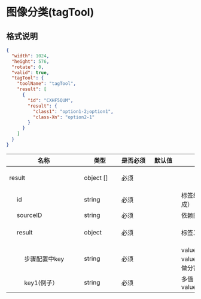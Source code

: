 # 图像分类(tagTool)

## 格式说明



```json
{
  "width": 1024,
  "height": 576,
  "rotate": 0,
  "valid": true,
  "tagTool": {
    "toolName": "tagTool",
    "result": [
      {
        "id": "CXHF5QUM",
        "result": {
          "class1": "option1-2;option1",
          "class-Xn": "option2-1"
        }
      }
    ]
  }
}
```

<table class=""><colgroup><col style="width: 200px; min-width: 200px;"><col style="width: 100px; min-width: 100px;"><col style="width: 80px; min-width: 80px;"><col style="width: 80px; min-width: 80px;"><col><col style="width: 180px; min-width: 180px;"></colgroup><thead class="ant-table-thead"><tr><th class=""><span>名称</span></th><th class=""><span>类型</span></th><th class=""><span>是否必须</span></th><th class=""><span>默认值</span></th><th class=""><span>备注</span></th><th class=""><span>其他信息</span></th></tr></thead><tbody class="ant-table-tbody"><tr class="ant-table-row  ant-table-row-level-0"><td class=""><span class="ant-table-row-indent indent-level-0" style="padding-left: 0px;"></span><span class="ant-table-row-expand-icon ant-table-row-expanded"></span>result</td><td class=""><span>object []</span></td><td class=""><div>必须</div></td><td class=""><div></div></td><td class=""><span class="table-desc"></span></td><td class=""><p><span style="font-weight: 700;">item 类型: </span><span>object</span></p></td></tr><tr class="ant-table-row  ant-table-row-level-1"><td class=""><span class="ant-table-row-indent indent-level-1" style="padding-left: 20px;"></span><span class="ant-table-row-expand-icon ant-table-row-spaced"></span>id</td><td class=""><span>string</span></td><td class=""><div>必须</div></td><td class=""><div></div></td><td class=""><span class="table-desc">标签结果id（随机生成）</span></td><td class=""></td></tr><tr class="ant-table-row  ant-table-row-level-1"><td class=""><span class="ant-table-row-indent indent-level-1" style="padding-left: 20px;"></span><span class="ant-table-row-expand-icon ant-table-row-spaced"></span>sourceID</td><td class=""><span>string</span></td><td class=""><div>必须</div></td><td class=""><div></div></td><td class=""><span class="table-desc">依赖图形 ID </span></td><td class=""></td></tr><tr class="ant-table-row  ant-table-row-level-1"><td class=""><span class="ant-table-row-indent indent-level-1" style="padding-left: 20px;"></span><span class="ant-table-row-expand-icon ant-table-row-expanded"></span>result</td><td class=""><span>object</span></td><td class=""><div>必须</div></td><td class=""><div></div></td><td class=""><span class="table-desc">标签工具结果</span></td><td class=""><p><span style="font-weight: 700;">备注: </span><span>标签工具结果</span></p></td></tr><tr class="ant-table-row  ant-table-row-level-2"><td class=""><span class="ant-table-row-indent indent-level-2" style="padding-left: 40px;"></span><span class="ant-table-row-expand-icon ant-table-row-spaced"></span>步骤配置中key</td><td class=""><span>string</span></td><td class=""><div>必须</div></td><td class=""><div></div></td><td class=""><span class="table-desc">value为标签值，多个value时使用英文分号做分割。</span></td><td class=""></td></tr><tr class="ant-table-row  ant-table-row-level-2"><td class=""><span class="ant-table-row-indent indent-level-2" style="padding-left: 40px;"></span><span class="ant-table-row-expand-icon ant-table-row-spaced"></span>key1(例子）</td><td class=""><span>string</span></td><td class=""><div>必须</div></td><td class=""><div></div></td><td class=""><span class="table-desc">多值： value1;value2;value3</span></td><td class=""></td></tr></tbody></table>
